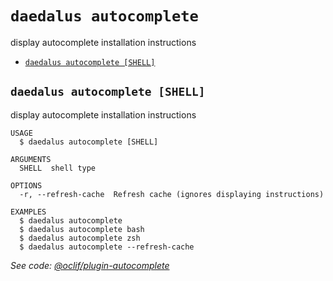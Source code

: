 `daedalus autocomplete`
=======================

display autocomplete installation instructions

* [`daedalus autocomplete [SHELL]`](#daedalus-autocomplete-shell)

## `daedalus autocomplete [SHELL]`

display autocomplete installation instructions

```
USAGE
  $ daedalus autocomplete [SHELL]

ARGUMENTS
  SHELL  shell type

OPTIONS
  -r, --refresh-cache  Refresh cache (ignores displaying instructions)

EXAMPLES
  $ daedalus autocomplete
  $ daedalus autocomplete bash
  $ daedalus autocomplete zsh
  $ daedalus autocomplete --refresh-cache
```

_See code: [@oclif/plugin-autocomplete](https://github.com/oclif/plugin-autocomplete/blob/v0.1.5/src/commands/autocomplete/index.ts)_
